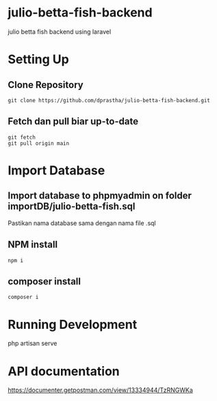 # julio-betta-fish-backend

julio betta fish backend using laravel

# Setting Up

## Clone Repository

`git clone https://github.com/dprastha/julio-betta-fish-backend.git`

## Fetch dan pull biar up-to-date

`git fetch` \
`git pull origin main`

# Import Database

## Import database to phpmyadmin on folder importDB/julio-betta-fish.sql

Pastikan nama database sama dengan nama file .sql

## NPM install

`npm i`

## composer install

`composer i`

# Running Development

php artisan serve

# API documentation

https://documenter.getpostman.com/view/13334944/TzRNGWKa
